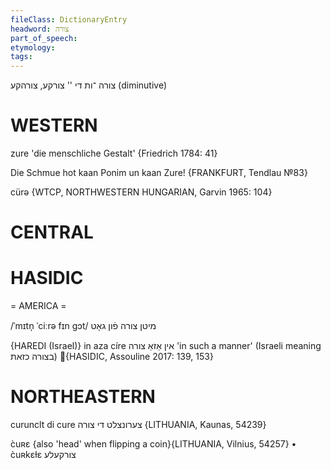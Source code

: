 ```yaml
---
fileClass: DictionaryEntry
headword: צורה
part_of_speech: 
etymology: 
tags: 
---
```

צורה
־ות
די
''
צורקע, צורהקע
(diminutive)

WESTERN
========

zure 'die menschliche Gestalt' {Friedrich 1784: 41}

Die Schmue hot kaan Ponim un kaan Zure!
{FRANKFURT, Tendlau №83}

cürə {WTCP, NORTHWESTERN HUNGARIAN, Garvin 1965: 104}

CENTRAL
========

HASIDIC
=======
= AMERICA = 

/ˈmɪtn̩ ˈciːrə fɪn gɔt/ מיטן צורה פֿון גאָט

{HAREDI (Israel)}
in aza círe אין אַזאַ צורה 'in such a manner' (Israeli meaning בצורה כזאת) {HASIDIC, Assouline 2017: 139, 153}

NORTHEASTERN
==============

curunclt di cure צערונצלט די צורה {LITHUANIA, Kaunas, 54239}

c̀uʀɛ {also 'head' when flipping a coin}{LITHUANIA, Vilnius, 54257}
	•	c̀uʀkɛɫɛ צורקעלע
